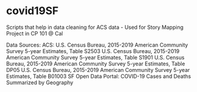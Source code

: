 # covid19SF
Scripts that help in data cleaning for ACS data - Used for Story Mapping Project in CP 101 @ Cal

Data Sources:
  ACS:
    U.S. Census Bureau, 2015-2019 American Community Survey 5-year Estimates, Table S2503
    U.S. Census Bureau, 2015-2019 American Community Survey 5-year Estimates, Table S1901
    U.S. Census Bureau, 2015-2019 American Community Survey 5-year Estimates, Table DP05
    U.S. Census Bureau, 2015-2019 American Community Survey 5-year Estimates, Table B01003
  SF Open Data Portal:
    COVID-19 Cases and Deaths Summarized by Geography
